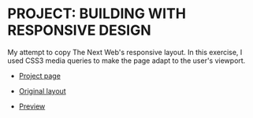 # PROJECT: BUILDING WITH RESPONSIVE DESIGN

My attempt to copy The Next Web's responsive layout. In this exercise, I used CSS3 media queries to make the page adapt to the user's viewport.

- [Project page](https://www.theodinproject.com/courses/html5-and-css3/lessons/building-with-responsive-design)

- [Original layout](https://web.archive.org/web/20180430205915/https://thenextweb.com/)

- [Preview](https://htmlpreview.github.io/?https://github.com/nmacawile/thenextweb-layout/blob/master/index.html)